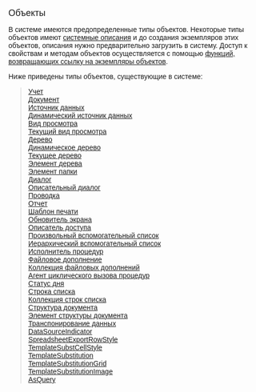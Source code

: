 ﻿<html>
<head>
<title>Объекты</title>
</head>

<body>

<p><font size="+1" face="Arial">Объекты</font></p>

<p><font face="Arial">В системе имеются предопределенные типы объектов. 
Некоторые типы объектов имеют <a href="Defs.html">системные описания</a> и до 
создания экземпляров этих объектов, описания нужно предварительно загрузить в 
систему. Доступ к свойствам и методам объектов осуществляется с помощью <a href="constructors.html">
функций, возвращающих ссылку на экземпляры объектов</a>. </font></p>

<p><font face="Arial">Ниже приведены типы объектов, существующие в 
системе:</font> </p>

<blockquote>
  <p><font face="Arial"><a href="Functions/AsAccounting.html">Учет</a><br>
  <a href="Functions/Asdoc.html">Документ</a><br>
  <a href="Functions/Asdata.html">Источник данных</a><br />
  <a href="Functions/AsDataDesc.html">Динамический источник данных</a><br>
  <a href="Functions/Asview.html">Вид просмотра</a><br>
  <a href="Functions/Frmpttel.html">Текущий вид просмотра</a><br>
  <a href="Functions/Astree.html">Дерево</a><br />
  <a href="Functions/AsDynamictree.html">Динамическое дерево</a><br />
  <a href="Functions/FrmEditTree.html">Текущее дерево</a><br>
  <a href="Functions/AsTreeElement.html">Элемент дерева</a><br>
  <a href="Functions/AsFoldElement.html">Элемент папки</a><br>
  <a href="Functions/Asustpar.html">Диалог</a><br>
  <a href="Functions/AsDialogEx.html">Описательный диалог</a><br>
  <a href="Functions/Asfact.html">Проводка</a><br>
  <a href="Functions/AsRepViewer.html">Отчет</a><br>
  <a href="Functions/AsDocPrint.html">Шаблон печати</a><br>
  <a href="Functions/AsRefresher.html">Обновитель экрана</a><br>
  <a href="Functions/AsAccessDesc.html">Описатель доступа</a><br>
  <a href="Functions/AsModalBrowser.html">Произвольный вспомогательный список</a><br>
  <a href="Functions/AsTreeModalBrowser.html">Иерархический вспомогательный 
	список</a><a href="Functions/AsErrorsFreeExecutor.html"><br>
  Исполнитель процедур</a><a href="Functions/AsAttachment.html"><br>
  Файловое дополнение</a></font><a href="Functions/AsAttachmentCollection.html"><font face="Arial"><br>
  Коллекция файловых дополнений
  </font></a><font face="Arial"><a href="Functions/AsCallBackOnTimer.html"><br>
  Агент циклического вызова процедур</a>
  </font> <br>
  <font face="Arial"><a href="Functions/AsDayStatus.html">Статус дня</a></font><font face="Arial"><a href="Functions/ASMBItem.html"><br>
  Строка списка<br>
  </a><a href="Functions/ASMBItemsCollection.html">Коллекция строк списка</a></font><br>
  <font face="Arial"><a href="Functions/ASDocStructure.html">Структура 
	документа</a><br>
  <a href="Functions/ASDocStructureElement.html">Элемент структуры документа</a><br>
  <a href="Functions/PivotInfo.html">Транспонирование данных</a><br>
  <a href="Functions/DataSourceIndicator.html">DataSourceIndicator</a></font><br />
  <font face="Arial">
  <a href="Functions/SpreadsheetExportRowStyle.html">SpreadsheetExportRowStyle</a></font><br />
  <font face="Arial">
  <a href="Functions/TemplateSubstCellStyle.html">TemplateSubstCellStyle</a></font><br />
  <font face="Arial">
  <a href="Functions/TemplateSubstitution.html">TemplateSubstitution</a></font><br />
  <font face="Arial">
  <a href="Functions/TemplateSubstitutionGrid.html">TemplateSubstitutionGrid</a></font><br />
  <font face="Arial">
  <a href="Functions/TemplateSubstitutionImage.html">TemplateSubstitutionImage</a></font><br />
  <font face="Arial">
  <a href="Functions/AsQuery.html">AsQuery</a></font><br />
    </p>
</blockquote>
</body>
</html>